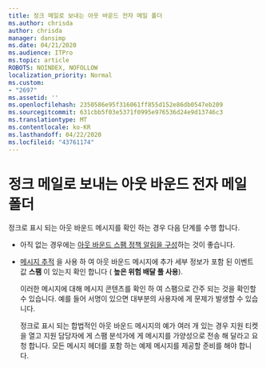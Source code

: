 ```yaml
---
title: 정크 메일로 보내는 아웃 바운드 전자 메일 폴더
ms.author: chrisda
author: chrisda
manager: dansimp
ms.date: 04/21/2020
ms.audience: ITPro
ms.topic: article
ROBOTS: NOINDEX, NOFOLLOW
localization_priority: Normal
ms.custom:
- "2697"
ms.assetid: ''
ms.openlocfilehash: 2350586e95f316061ff855d152e86db0547eb209
ms.sourcegitcommit: 631cbb5f03e5371f0995e976536d24e9d13746c3
ms.translationtype: MT
ms.contentlocale: ko-KR
ms.lasthandoff: 04/22/2020
ms.locfileid: "43761174"
---
```

# <a name="outbound-email-to-junk-email-folder"></a>정크 메일로 보내는 아웃 바운드 전자 메일 폴더

정크로 표시 되는 아웃 바운드 메시지를 확인 하는 경우 다음 단계를 수행 합니다.

- 아직 없는 경우에는 [아웃 바운드 스팸 정책 알림을 구성](https://docs.microsoft.com/office365/securitycompliance/configure-the-outbound-spam-policy)하는 것이 좋습니다.

- [메시지 추적](https://docs.microsoft.com/office365/securitycompliance/message-trace-scc) 을 사용 하 여 아웃 바운드 메시지에 추가 세부 정보가 포함 된 이벤트 값 **스팸** 이 있는지 확인 합니다 ( **높은 위험 배달 풀 사용**).

  이러한 메시지에 대해 메시지 콘텐츠를 확인 하 여 스팸으로 간주 되는 것을 확인할 수 있습니다. 예를 들어 서명이 있으면 대부분의 사용자에 게 문제가 발생할 수 있습니다.

  정크로 표시 되는 합법적인 아웃 바운드 메시지의 예가 여러 개 있는 경우 지원 티켓을 열고 지원 담당자에 게 스팸 분석가에 게 메시지를 가양성으로 전송 해 달라고 요청 합니다. 모든 메시지 헤더를 포함 하는 예제 메시지를 제공할 준비를 해야 합니다.
